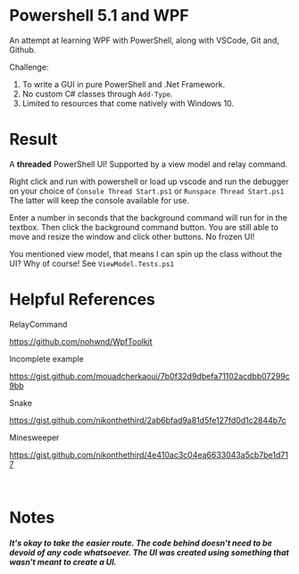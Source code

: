 # Powershell 5.1 and WPF
An attempt at learning WPF with PowerShell, along with VSCode, Git and, Github.

Challenge:
1. To write a GUI in pure PowerShell and .Net Framework.
2. No custom C# classes through ```Add-Type```.
3. Limited to resources that come natively with Windows 10.

# Result
A **threaded** PowerShell UI! Supported by a view model and relay command.

Right click and run with powershell or load up vscode and run the debugger on your choice of `Console Thread Start.ps1` or `Runspace Thread Start.ps1`
The latter will keep the console available for use.

Enter a number in seconds that the background command will run for in the textbox. Then click the background command button. You are still able to move and resize the window and click other buttons. No frozen UI!

You mentioned view model, that means I can spin up the class without the UI? Why of course! See `ViewModel.Tests.ps1`

# Helpful References

RelayCommand

https://github.com/nohwnd/WpfToolkit

Incomplete example

https://gist.github.com/mouadcherkaoui/7b0f32d9dbefa71102acdbb07299c9bb

Snake

https://gist.github.com/nikonthethird/2ab6bfad9a81d5fe127fd0d1c2844b7c

Minesweeper

https://gist.github.com/nikonthethird/4e410ac3c04ea6633043a5cb7be1d717

<br>

# Notes

##### It's okay to take the easier route. The code behind doesn't need to be devoid of any code whatsoever. The UI was created using something that wasn't meant to create a UI.
